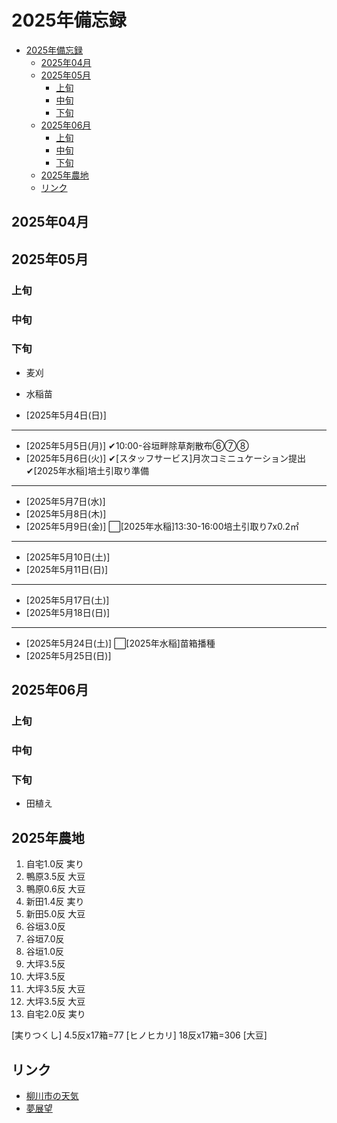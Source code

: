 # 2025年備忘録
- [2025年備忘録](#2025年備忘録)
  - [2025年04月](#2025年04月)
  - [2025年05月](#2025年05月)
    - [上旬](#上旬)
    - [中旬](#中旬)
    - [下旬](#下旬)
  - [2025年06月](#2025年06月)
    - [上旬](#上旬-1)
    - [中旬](#中旬-1)
    - [下旬](#下旬-1)
  - [2025年農地](#2025年農地)
  - [リンク](#リンク)

## 2025年04月


## 2025年05月
### 上旬
### 中旬
### 下旬
- 麦刈
- 水稲苗


- [2025年5月4日(日)]

---
- [2025年5月5日(月)] ✔︎10:00-谷垣畔除草剤散布⑥⑦⑧
- [2025年5月6日(火)] ✔︎[スタッフサービス]月次コミニュケーション提出 ✔︎[2025年水稲]培土引取り準備 
---
- [2025年5月7日(水)]  
- [2025年5月8日(木)]  
- [2025年5月9日(金)] ⬜︎[2025年水稲]13:30-16:00培土引取り7x0.2㎡
---
- [2025年5月10日(土)]
- [2025年5月11日(日)]
---
- [2025年5月17日(土)]
- [2025年5月18日(日)]
---
- [2025年5月24日(土)] ⬜︎[2025年水稲]苗箱播種
- [2025年5月25日(日)]

## 2025年06月
### 上旬
### 中旬
### 下旬
- 田植え



## 2025年農地
1.  自宅1.0反 実り
2.  鴨原3.5反 大豆
3.  鴨原0.6反 大豆
4.  新田1.4反 実り
5.  新田5.0反 大豆
6.  谷垣3.0反
7.  谷垣7.0反
8.  谷垣1.0反
9.  大坪3.5反
10. 大坪3.5反 
11. 大坪3.5反 大豆
12. 大坪3.5反 大豆
13. 自宅2.0反 実り

[実りつくし] 4.5反x17箱=77
[ヒノヒカリ] 18反x17箱=306
[大豆]

## リンク
- [柳川市の天気](https://tenki.jp/forecast/9/43/8240/40207/10days.html)
- [夢展望](https://dreamvs.jp/pages/brand_dearmylove_)
